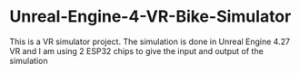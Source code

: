 # Unreal-Engine-4-VR-Bike-Simulator
This is a VR simulator project. The simulation is done in Unreal Engine 4.27 VR and I am using 2 ESP32 chips to give the input and output of the simulation
